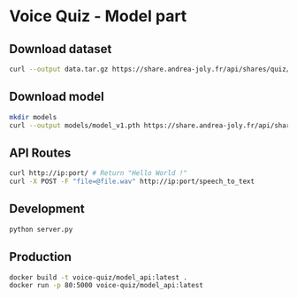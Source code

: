 # Voice Quiz - Model part

## Download dataset
```bash
curl --output data.tar.gz https://share.andrea-joly.fr/api/shares/quiz/files/9a2ceb4c-6495-40f0-9f78-6814ea9990d8
```


## Download model
```bash
mkdir models
curl --output models/model_v1.pth https://share.andrea-joly.fr/api/shares/quiz/files/8a8da64c-1464-4e20-ad29-3dee3586e00d
```

## API Routes
```bash
curl http://ip:port/ # Return "Hello World !"
curl -X POST -F "file=@file.wav" http://ip:port/speech_to_text
```

## Development
```bash
python server.py
```

## Production
```bash
docker build -t voice-quiz/model_api:latest .
docker run -p 80:5000 voice-quiz/model_api:latest
```

